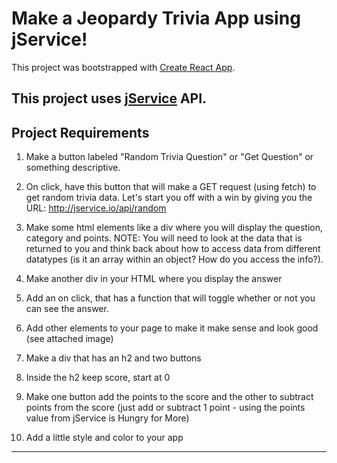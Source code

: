 # Make a Jeopardy Trivia App using jService!

This project was bootstrapped with [Create React App](https://github.com/facebook/create-react-app).

This project uses [jService](http://jservice.io/) API.
---
## Project Requirements

1. Make a button labeled "Random Trivia Question" or "Get Question" or something descriptive.

2. On click, have this button that will make a GET request (using fetch) to get random trivia data. Let's start you off with a win by giving you the URL: http://jservice.io/api/random

3. Make some html elements like a div where you will display the question, category and points. NOTE: You will need to look at the data that is returned to you and think back about how to access data from different datatypes (is it an array within an object? How do you access the info?).

4. Make another div in your HTML where you display the answer

5. Add an on click, that has a function that will toggle whether or not you can see the answer.

6. Add other elements to your page to make it make sense and look good (see attached image)

7. Make a div that has an h2 and two buttons

8. Inside the h2 keep score, start at 0

9. Make one button add the points to the score and the other to subtract points from the score (just add or subtract 1 point - using the points value from jService is Hungry for More)

10. Add a little style and color to your app
---
